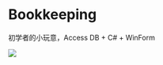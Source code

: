 # Bookkeeping
初学者的小玩意，Access DB + C# + WinForm

![](https://github.com/wangpengzheng/Bookkeeping/blob/master/Readme/step1.png)
